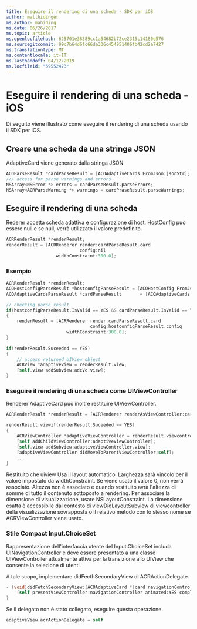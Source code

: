 ```yaml
---
title: Eseguire il rendering di una scheda - SDK per iOS
author: matthidinger
ms.author: mahiding
ms.date: 06/26/2017
ms.topic: article
ms.openlocfilehash: 625701e38389cc1a54682b72ce2315c14180e576
ms.sourcegitcommit: 99c7b64d6fc66da336c454951406fb42cd2a7427
ms.translationtype: MT
ms.contentlocale: it-IT
ms.lasthandoff: 04/12/2019
ms.locfileid: "59552473"
---
```

# <a name="render-a-card---ios"></a>Eseguire il rendering di una scheda - iOS

Di seguito viene illustrato come eseguire il rendering di una scheda usando il SDK per iOS.

## <a name="create-a-card-from-a-json-string"></a>Creare una scheda da una stringa JSON

AdaptiveCard viene generato dalla stringa JSON

```objective-c
ACOParseResult *cardParseResult = [ACOAdaptiveCards FromJson:jsonStr];
/// access for parse warnings and errors
NSArray<NSError *> errors = cardParseResult.parseErrors;
NSArray<ACRParseWarning *> warnings = cardPraseResult.parseWarnings;
```

## <a name="render-a-card"></a>Eseguire il rendering di una scheda

Rederer accetta scheda adattiva e configurazione di host. HostConfig può essere null e se null, verrà utilizzato il valore predefinito.

```objective-c
ACRRenderResult *renderResult;
renderResult = [ACRRenderer render:cardParseResult.card
                            config:nil
                   widthConstraint:300.0];
``` 

### <a name="example"></a>Esempio

```objective-c
ACRRenderResult *renderResult;
ACOHostConfigParseResult *hostconfigParseResult = [ACOHostConfig FromJson:self.hostconfig];
ACOAdaptiveCardsParseResult *cardParseResult       = [ACOAdaptiveCards FromJson:jsonStr];

// checking parse result
if(hostconfigParseResult.IsValid == YES && cardParseResult.IsValid == YES)
{
    renderResult = [ACRRenderer render:cardParseResult.card
                                config:hostconfigParseResult.config
                       widthConstraint:300.0];
}   
    
if(renderResult.Suceeded == YES)
{
    // access returned UIView object
    ACRView *adaptiveView = renderResult.view;
    [self.view addSubview:adcVc.view];
}
```

### <a name="render-a-card-as-uiviewcontroller"></a>Eseguire il rendering di una scheda come UIViewController

Renderer AdaptiveCard può inoltre restituire UIViewController.

```objective-c
ACRRenderResult *renderResult = [ACRRenderer renderAsViewController:card config:config frame:frame delegate:acrActionDelegate];

renderResult.viewif(renderResult.Suceeded == YES)
{
    ACRViewController *adaptiveViewController = renderResult.viewcontroller;
    [self addChildViewController:adaptiveViewController];
    [self.view addSubview:adaptiveViewController.view];
    [adaptiveViewController didMoveToParentViewController:self];
    ...
}
```

Restituito che uiview Usa il layout automatico. Larghezza sarà vincolo per il valore impostato da widthConstraint. Se viene usato il valore 0, non verrà associato.
Altezza non è associato e quando restituito avrà l'altezza di somme di tutto il contenuto sottoposto a rendering. Per associare la dimensione di visualizzazione, usare NSLayoutConstraint. La dimensione esatta è accessibile dal contesto di viewDidLayoutSubview di viewcontroller della visualizzazione sovrapposta o il relativo metodo con lo stesso nome se ACRViewController viene usato.


### <a name="compact-style-inputchoiceset"></a>Stile Compact Input.ChoiceSet

Rappresentazione dell'interfaccia utente del Input.ChoiceSet includa UINavigationController e deve essere presentato a una classe UIViewController attualmente attiva per la transizione allo UIView che consente la selezione di utenti.

A tale scopo, implementare didFecthSecondaryView di ACRActionDelegate.

```objective-c
- (void)didFetchSecondaryView:(ACOAdaptiveCard *)card navigationController:(UINavigationController *)navigationController{
    [self presentViewController:navigationController animated:YES completion:nil];
}  
```

Se il delegato non è stato collegato, eseguire questa operazione.

```objective-c
adaptiveView.acrActionDelegate = self
```